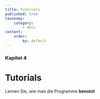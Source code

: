 ```yaml
---
title: Tutorials
published: true
taxonomy:
    category:
        - docs
content:
    order:
        by: default
---
```


### Kapitel 4

# Tutorials

Lernen Sie, wie man die Programme **benutzt**
